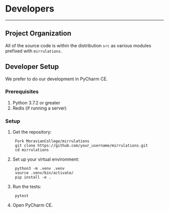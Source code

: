 # Developers

---

## Project Organization

All of the source code is within the distribution `src` as various modules prefixed with `mirrulations`.

## Developer Setup

We prefer to do our development in PyCharm CE.

### Prerequisites

1. Python 3.7.2 or greater
2. Redis (if running a server)

### Setup

1. Get the repository:

		Fork MoravianCollege/mirrulations
		git clone https://github.com/your_username/mirrulations.git
		cd mirrulations

2. Set up your virtual environment:

		python3 -m .venv .venv
		source .venv/bin/activate/
		pip install -e .

3. Run the tests:

		pytest

4. Open PyCharm CE.
